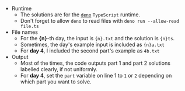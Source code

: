 - Runtime
  - The solutions are for the [`deno`](https://deno.land) `TypeScript` runtime.
  - Don't forget to allow `deno` to read files with `deno run --allow-read file.ts`
- File names
  - For the **{n}**-th day, the input is `{n}.txt` and the solution is `{n}ts`.
  - Sometimes, the day's example input is included as `{n}a.txt`
  - For **day 4**, I included the second part's example as `4b.txt`
- Output
  - Most of the times, the code outputs part 1 and part 2 solutions labelled clearly, if not uniformly.
  - For **day 4**, set the `part` variable on line 1 to `1` or `2` depending on which part you want to solve.
